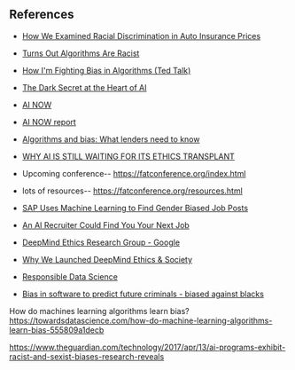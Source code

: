 ## References 

* [How We Examined Racial Discrimination in Auto Insurance Prices](https://www.propublica.org/article/minority-neighborhoods-higher-car-insurance-premiums-methodology)

* [Turns Out Algorithms Are Racist](https://newrepublic.com/article/144644/turns-algorithms-racist?utm_content=buffer7f3ea&utm_medium=social&utm_source=twitter.com&utm_campaign=buffer)

* [How I'm Fighting Bias in Algorithms (Ted Talk)](http://www.ted.com/talks/joy_buolamwini_how_i_m_fighting_bias_in_algorithms)

* [The Dark Secret at the Heart of AI](https://www.technologyreview.com/s/604087/the-dark-secret-at-the-heart-of-ai/)

* [AI NOW](https://ainowinstitute.org/)
* [AI NOW report](https://assets.contentful.com/8wprhhvnpfc0/1A9c3ZTCZa2KEYM64Wsc2a/8636557c5fb14f2b74b2be64c3ce0c78/_AI_Now_Institute_2017_Report_.pdf)

* [Algorithms and bias: What lenders need to know](www.whitecase.com/publications/insight/algorithms-and-bias-what-lenders-need-know)


* [WHY AI IS STILL WAITING FOR ITS ETHICS TRANSPLANT](https://www.wired.com/story/why-ai-is-still-waiting-for-its-ethics-transplant/)

* Upcoming conference-- 
https://fatconference.org/index.html

* lots of resources--
https://fatconference.org/resources.html 

* [SAP Uses Machine Learning to Find Gender Biased Job Posts](https://www.hrtechnologist.com/news/requisitionjob-posting/sap-uses-machine-learning-to-find-gender-biased-job-posts/)

* [An AI Recruiter Could Find You Your Next Job](https://www.technologyreview.com/the-download/609570/an-ai-recruiter-could-find-you-your-next-job/)

* [DeepMind Ethics Research Group - Google](https://deepmind.com/applied/deepmind-ethics-society/research/)

* [Why We Launched DeepMind Ethics & Society](https://deepmind.com/blog/why-we-launched-deepmind-ethics-society/)

* [Responsible Data Science](http://www.responsibledatascience.org/)

* [Bias in software to predict future criminals - biased against blacks](https://www.propublica.org/article/machine-bias-risk-assessments-in-criminal-sentencing)

How do machines learning algorithms learn bias?
https://towardsdatascience.com/how-do-machine-learning-algorithms-learn-bias-555809a1decb

https://www.theguardian.com/technology/2017/apr/13/ai-programs-exhibit-racist-and-sexist-biases-research-reveals
